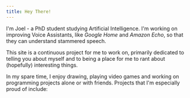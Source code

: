 ```yaml
---
title: Hey There!
---
```


I'm Joel - a PhD student studying Artificial Intelligence. I'm working on improving Voice Assistants, like *Google Home* and *Amazon Echo*, so that they can understand stammered speech.

This site is a continuous project for me to work on, primarily dedicated to telling you about myself and to being a place for me to rant about (hopefully) interesting things.

In my spare time, I enjoy drawing, playing video games and working on programming projects alone or with friends. Projects that I'm especially proud of include:

